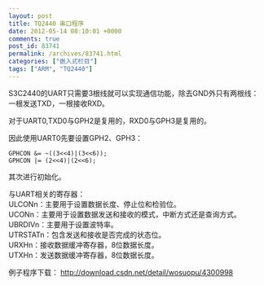 ```yaml
---
layout: post
title: TQ2440 串口程序
date: 2012-05-14 08:10:01 +0000
comments: true
post_id: 83741
permalink: /archives/83741.html
categories: ["嵌入式栏目"]
tags: ["ARM", "TQ2440"]
---
```


S3C2440的UART只需要3根线就可以实现通信功能，除去GND外只有两根线：一根发送TXD，一根接收RXD。

对于UART0,TXD0与GPH2是复用的，RXD0与GPH3是复用的。

因此使用UART0先要设置GPH2、GPH3：  

    GPHCON &= ~((3<<4)|(3<<6));
    GPHCON |= (2<<4)|(2<<6);

其次进行初始化。

与UART相关的寄存器：  
ULCONn：主要用于设置数据长度、停止位和检验位。  
UCONn：主要用于设置数据发送和接收的模式，中断方式还是查询方式。  
UBRDIVn：主要用于设置波特率。  
UTRSTATn：包含发送和接收是否完成的状态位。  
URXHn：接收数据缓冲寄存器，8位数据长度。  
UTXHn：发送数据缓冲寄存器，8位数据长度。  

例子程序下载：
http://download.csdn.net/detail/wosuopu/4300998
